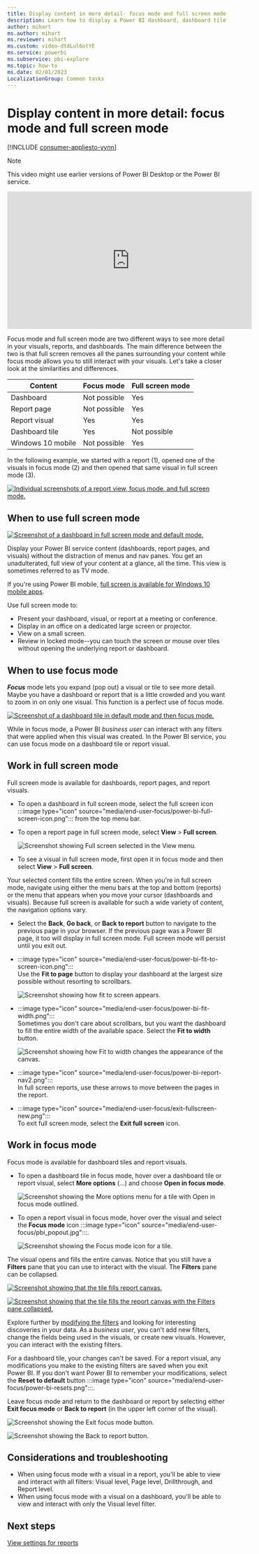 ```yaml
---
title: Display content in more detail- focus mode and full screen mode
description: Learn how to display a Power BI dashboard, dashboard tile, report, or report visual in focus mode or full screen mode.
author: mihart
ms.author: mihart
ms.reviewer: mihart
ms.custom: video-dtdLul6otYE
ms.service: powerbi
ms.subservice: pbi-explore
ms.topic: how-to
ms.date: 02/01/2023
LocalizationGroup: Common tasks
---
```


# Display content in more detail: focus mode and full screen mode

[!INCLUDE [consumer-appliesto-yynn](../includes/consumer-appliesto-yynn.md)]

> [!NOTE]  
> This video might use earlier versions of Power BI Desktop or the Power BI service.

<iframe width="560" height="315" src="https://www.youtube.com/embed/dtdLul6otYE" frameborder="0" allowfullscreen></iframe>

Focus mode and full screen mode are two different ways to see more detail in your visuals, reports, and dashboards.  The main difference between the two is that full screen removes all the panes surrounding your content while focus mode allows you to still interact with your visuals. Let's take a closer look at the similarities and differences.  

|Content    | Focus mode  |Full screen mode  |
|---------|---------|----------------------|
|Dashboard     |   Not possible     | Yes |
|Report page   | Not possible  | Yes|
|Report visual | Yes    | Yes |
|Dashboard tile | Yes    | Not possible |
|Windows 10 mobile | Not possible | Yes |

In the following example, we started with a report (1), opened one of the visuals in focus mode (2) and then opened that same visual in full screen mode (3). 

[![Individual screenshots of a report view, focus mode, and full screen mode.](media/end-user-focus/power-bi-reports.png)](media/end-user-focus/power-bi-reports.png#lightbox)

## When to use full screen mode

[![Screenshot of a dashboard in full screen mode and default mode.](media/end-user-focus/power-bi-dashboard-focus.png)](media/end-user-focus/power-bi-dashboard-focus.png#lightbox)

Display your Power BI service content (dashboards, report pages, and visuals) without the distraction of menus and nav panes. You get an unadulterated, full view of your content at a glance, all the time. This view is sometimes referred to as TV mode.   

If you're using Power BI mobile, [full screen is available for Windows 10 mobile apps](./mobile/mobile-windows-10-app-presentation-mode.md). 

Use full screen mode to:

* Present your dashboard, visual, or report at a meeting or conference.
* Display in an office on a dedicated large screen or projector.
* View on a small screen.
* Review in locked mode--you can touch the screen or mouse over tiles without opening the underlying report or dashboard.

## When to use focus mode

***Focus*** mode lets you expand (pop out) a visual or tile to see more detail. Maybe you have a dashboard or report that is a little crowded and you want to zoom in on only one visual. This function is a perfect use of focus mode.  

[![Screenshot of a dashboard tile in default mode and then focus mode.](media/end-user-focus/power-bi-compare.png)](media/end-user-focus/power-bi-compare.png#lightbox)

While in focus mode, a Power BI *business user* can interact with any filters that were applied when this visual was created. In the Power BI service, you can use focus mode on a dashboard tile or report visual.

## Work in full screen mode

Full screen mode is available for dashboards, report pages, and report visuals. 

- To open a dashboard in full screen mode, select the full screen icon :::image type="icon" source="media/end-user-focus/power-bi-full-screen-icon.png"::: from the top menu bar. 

- To open a report page in full screen mode, select **View** > **Full screen**.

    ![Screenshot showing Full screen selected in the View menu.](media/end-user-focus/power-bi-view.png)


- To see a visual in full screen mode, first open it in focus mode and then select **View** > **Full screen**.  


Your selected content fills the entire screen. When you're in full screen mode, navigate using either the menu bars at the top and bottom (reports) or the menu that appears when you move your cursor (dashboards and visuals). Because full screen is available for such a wide variety of content, the navigation options vary.   


  * Select the **Back**, **Go back**, or **Back to report** button  to navigate to the previous page in your browser. If the previous page was a Power BI page, it too will display in full screen mode.  Full screen mode will persist until you exit out.

  * :::image type="icon" source="media/end-user-focus/power-bi-fit-to-screen-icon.png":::    
    Use the **Fit to page** button to display your dashboard at the largest size possible without resorting to scrollbars.  

    ![Screenshot showing how fit to screen appears.](media/end-user-focus/power-bi-fit-screen.png)

  * :::image type="icon" source="media/end-user-focus/power-bi-fit-width.png":::    
    Sometimes you don't care about scrollbars, but you want the dashboard to fill the entire width of the available space. Select the **Fit to width** button.    

    ![Screenshot showing how Fit to width changes the appearance of the canvas.](media/end-user-focus/power-bi-fit-to-width-new.png)

  * :::image type="icon" source="media/end-user-focus/power-bi-report-nav2.png":::       
    In full screen reports, use these arrows to move between the pages in the report.    
  * :::image type="icon" source="media/end-user-focus/exit-fullscreen-new.png":::     
  To exit full screen mode, select the **Exit full screen** icon.

      

## Work in focus mode

Focus mode is available for dashboard tiles and report visuals. 

- To open a dashboard tile in focus mode, hover over a dashboard tile or report visual, select **More options** (...) and choose **Open in focus mode**.

    ![Screenshot showing the More options menu for a tile with Open in focus mode outlined.](media/end-user-focus/power-bi-focus-dashboard.png)

- To open a report visual in focus mode, hover over the visual and select the **Focus mode** icon :::image type="icon" source="media/end-user-focus/pbi_popout.jpg":::.

   ![Screenshot showing the Focus mode icon for a tile.](media/end-user-focus/power-bi-hover-focus.png)



The visual opens and fills the entire canvas. Notice that you still have a **Filters** pane that you can use to interact with the visual. The **Filters** pane can be collapsed.

   [![Screenshot showing that the tile fills report canvas.](media/end-user-focus/power-bi-filter.png)](media/end-user-focus/power-bi-filter.png#lightbox)


   [![Screenshot showing that the tile fills the report canvas with the Filters pane collapsed.](media/end-user-focus/power-bi-filter-collapse.png)](media/end-user-focus/power-bi-filter-collapse.png#lightbox)  

Explore further by [modifying the filters](end-user-report-filter.md) and looking for interesting discoveries in your data. As a *business user*, you can't add new filters, change the fields being used in the visuals, or create new visuals. However, you can interact with the existing filters. 

For a dashboard tile, your changes can't be saved. For a report visual, any modifications you make to the existing filters are saved when you exit Power BI. If you don't want Power BI to remember your modifications, select the **Reset to default** button :::image type="icon" source="media/end-user-focus/power-bi-resets.png":::.

Leave focus mode and return to the dashboard or report by selecting either **Exit focus mode**  or **Back to report** (in the upper left corner of the visual).

![Screenshot showing the Exit focus mode button.](media/end-user-focus/power-bi-exit.png)    

![Screenshot showing the Back to report button.](media/end-user-focus/power-bi-back-to-report.png)  

## Considerations and troubleshooting

* When using focus mode with a visual in a report, you'll be able to view and interact with all filters: Visual level, Page level, Drillthrough, and Report level.    
* When using focus mode with a visual on a dashboard, you'll be able to view and interact with only the Visual level filter.

## Next steps

[View settings for reports](end-user-report-view.md)